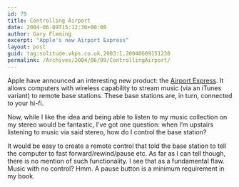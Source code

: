 ```yaml
---
id: 79
title: Controlling Airport
date: 2004-06-09T15:12:30+00:00
author: Gary Fleming
excerpt: "Apple's new Airport Express"
layout: post
guid: tag:solitude.vkps.co.uk,2003:1,20040609151230
permalink: /Archives/2004/06/09/ControllingAirport/
---
```

Apple have announced an interesting new product: the [Airport Express](http://www.apple.com/airportexpress/). It allows computers with wireless capability to stream music (via an iTunes variant) to remote base stations. These base stations are, in turn, connected to your hi-fi.

Now, while I like the idea and being able to listen to my music collection on my stereo would be fantastic, I&#8217;ve got one question: when I&#8217;m upstairs listening to music via said stereo, how do I control the base station?

It would be easy to create a remote control that told the base station to tell the computer to fast forward/rewind/pause etc. As far as I can tell though, there is no mention of such functionality. I see that as a fundamental flaw. Music with no control? Hmm. A pause button is a minimum requirement in my book.